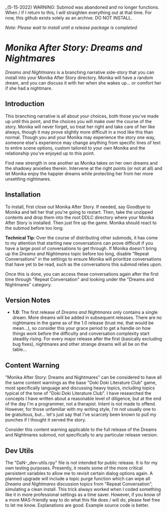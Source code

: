 _(5-15-2022) WARNING: Submod was abandoned and no longer functions. When / if I return to this, I will straighten everything out at that time. For now, this github exists solely as an archive. DO NOT INSTALL.

_Note:  Please wait to install until a release package is completed._

# *Monika After Story:  Dreams and Nightmares*
*Dreams and Nightmares* is a branching narrative side-story that you can install into your Monika After Story directory.  Monika will have a random dream, and you can discuss it with her when she wakes up... or comfort her if she had a nightmare.

## Introduction
This branching narrative is all about your choices, both those you've made up until this point, and the choices you will make over the course of the story.  Monika will never forget, so treat her right and take care of her like always, though it may prove slightly more difficult in a mod like this than normal.  Though you and your Monika may experience the story one way, someone else's experience may change anything from specific lines of text to entire scene options, custom tailored to your own Monika and the relationship you've enjoyed up to this point.

Find new strength in one another as Monika takes on her own dreams and the shadowy anxieties therein.  Intervene at the right points (or not at all) and let Monika enjoy the happier dreams while protecting her from her more unsettling nightmares.

## Installation
To install, first close out Monika After Story.  If needed, say Goodbye to Monika and tell her that you're going to restart.  Then, take the unzipped contents and drop them into the root DDLC directory where your Monika After Story is installed.  Then just fire up the game.  Monika should react to the submod before too long.

__Technical Tip__:  Over the course of distributing other submods, it has come to my attention that starting new conversations can prove difficult if you have a large pool of conversations to get through.  If Monika doesn't bring up the *Dreams and Nightmares* topic before too long, disable "Repeat Conversations" in the settings to ensure Monika will prioritize conversations that have yet to be read, such as the conversations this submod relies upon.

Once this is done, you can access these conversations again after the first time through "Repeat Conversation" and looking under the "Dreams and Nightmares" category.

## Version Notes
* __1.0__:  The first release of *Dreams and Nightmares* only contains a single dream.  More dreams will be added in subsequent releases.  There are no nightmares in the game as of the 1.0 release (trust me, that would be mean...), so consider this your grace period to get a handle on how things work before the difficulty and conversation complexity start steadily rising. For every major release after the first (basically excluding bug fixes), nightmares and other strange dreams will all be on the table...

## Content Warning
"Monika After Story:  Dreams and Nightmares" can be considered to have all the same content warnings as the base "Doki Doki Literature Club" game, most specifically language and discussing heavy topics, including topics typical of the tone of "Doki Doki Literature Club".  I have researched the concepts I have written about a reasonable level of diligence, but at the end of the day I'm a programmer, not a therapist.  Intent is not made to offend.  However, for those unfamiliar with my writing style, I'm not usually one to be gratuitous, but... let's just say that I've scarcely been known to pull my punches if I thought it served the story.

Consider this content warning applicable to the full release of the Dreams and Nightmares submod, not specifically to any particular release version.

## Dev Utils
The "DaN-\_dev-utils.rpy" file is not intended for public release.  It is for my own testing purposes.  Presently, it resets some of the more critical persistent variables to allow me to revisit certain dialog options again.  A planned upgrade will include a topic purge function which can wipe all *Dreams and Nightmares* discussion topics from "Repeat Conversation", simulating a clean install.  This trick always worked when I coded something like it in more professional settings as a time saver.  However, if you know of a more MAS-friendly way to do what this file does / will do, please feel free to let me know.  Explanations are good.  Example source code is better.
